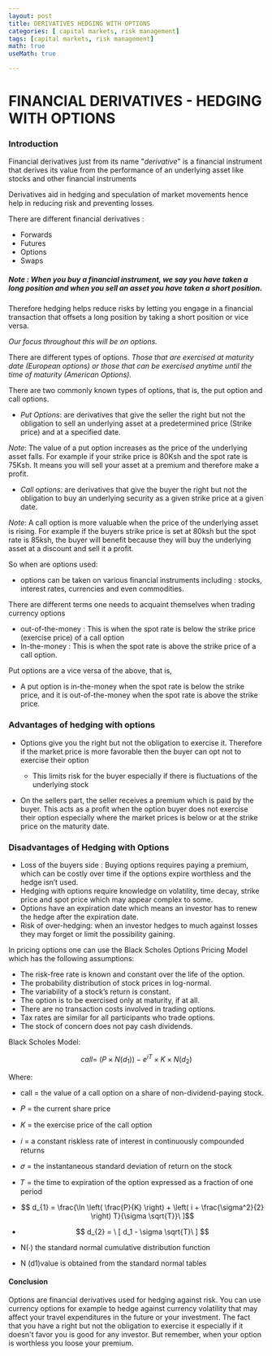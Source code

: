 ```yaml
---
layout: post
title: DERIVATIVES HEDGING WITH OPTIONS
categories: [ capital markets, risk management]
tags: [capital markets, risk management]  
math: true
useMath: true

---
```


# FINANCIAL DERIVATIVES - HEDGING WITH OPTIONS

### Introduction
Financial derivatives just from its name "*derivative*" is a financial instrument that derives its value from the performance of an underlying asset like stocks and other financial instruments

Derivatives aid in hedging and speculation of market movements hence help in reducing risk and preventing losses.

There are different financial derivatives : 
-   Forwards
  - Futures
  - Options 
  - Swaps  



##### *Note* : When you buy a financial instrument, we say you have taken a long position and when you sell an asset you have taken a short position. 

Therefore hedging helps reduce risks by letting you engage in a financial transaction that offsets a long position by taking a short position or vice versa. 

*Our focus throughout this will be on options.*

There are different types of options. *Those that are exercised at maturity date (European options) or those that can be exercised anytime until the time of maturity (American Options).*

There are two commonly known types of options, that is, the put option and call options.
- *Put Options*: are derivatives that give the seller the right but not the obligation to sell an underlying asset at a predetermined price (Strike price) and at a specified date.

*Note*: The value of a put option increases as the price of the underlying asset falls.
For example if your strike price is 80Ksh and the spot rate is 75Ksh. It means you will sell your asset at a premium and therefore make a profit.

- *Call options*: are derivatives that give the buyer the right but not the obligation to buy an underlying security as a given strike price at a given date.

*Note*: A call option is more valuable when the price of the underlying asset is rising. 
For example if the buyers strike price is set at 80ksh but the spot rate is 85ksh, the buyer will benefit because they will buy the underlying asset at a discount and sell it a profit.

So when are options used:
- options can be taken on various financial instruments including : stocks, interest rates, currencies and even commodities. 

There are different terms one needs to acquaint themselves when trading currency options 
- out-of-the-money : This is when the spot rate is below the strike price (exercise price) of a call option
- In-the-money : This is when the spot rate is above the strike price of a call option.

Put options are a vice versa of the above, that is,
- A put option is in-the-money when the spot rate is below the strike price, and it is out-of-the-money when the spot rate is above the strike price.


### Advantages of hedging with options

- Options give you the right but not the obligation to exercise it. Therefore if the market price is more favorable then the buyer can opt not to exercise their option
    - This limits risk for the buyer especially if there is fluctuations of the underlying stock
 
- On the sellers part, the seller receives a premium  which is paid by the buyer. This acts as a profit when the option buyer does not exercise their option especially where the market prices is below or at the strike price on the maturity date.

### Disadvantages of Hedging with Options
- Loss of the buyers side : Buying options requires paying a premium, which can be costly over time if the options expire worthless and the hedge isn’t used.
- Hedging with options require knowledge on volatility, time decay, strike price and spot price which may appear complex to some.
- Options have an expiration date which means an investor has to renew the hedge after the expiration date. 
- Risk of over-hedging: when an investor hedges to much against losses they may forget or limit the possibility gaining.

In pricing options one can use the Black Scholes Options Pricing Model which has the following assumptions:
- The risk-free rate is known and constant over the life of the option.
- The probability distribution of stock prices in log-normal.
- The variability of a stock’s return is constant.
- The option is to be exercised only at maturity, if at all.
- There are no transaction costs involved in trading options.
- Tax rates are similar for all participants who trade options.
- The stock of concern does not pay cash dividends.

Black Scholes Model:

$$  
call = \ (P \times N(d_{1})) - e^{iT} \times K \times N(d_{2})
$$

Where:
  - call = the value of a call option on a share of non-dividend-paying stock.
  - 𝑃 = the current share price
  - 𝐾 = the exercise price of the call option 
  - 𝑖 = a constant riskless rate of interest in continuously compounded returns
  - 𝜎 = the instantaneous standard deviation of return on the stock
  - 𝑇 = the time to expiration of the option expressed as a fraction of one period
  - $$ d_{1}   = \frac{\ln \left( \frac{P}{K} \right) + \left( i + \frac{\sigma^2}{2} \right) T}{\sigma \sqrt{T}}\ ]$$
 
  
 - $$ d_{2} = \ [ d_1 - \sigma \sqrt{T}\ ] $$
 
 -  N(∙)   the standard normal cumulative distribution function

 - N (d1)value is obtained from the standard normal tables

#### Conclusion
Options are financial derivatives used for hedging against risk. You can use currency options for example to hedge against currency volatility that may affect your travel expenditures in the future or your investment. The fact that you have a right but not the obligation to exercise it especially if it doesn't favor you is good for any investor. But remember, when your option is worthless you loose your premium. 